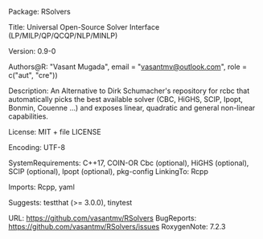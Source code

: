 Package: RSolvers

Title: Universal Open-Source Solver Interface (LP/MILP/QP/QCQP/NLP/MINLP)

Version: 0.9-0

Authors@R: "Vasant Mugada", email = "vasantmv@outlook.com", role = c("aut", "cre"))

Description: An Alternative to Dirk Schumacher's repository for rcbc that automatically picks the
  best available solver (CBC, HiGHS, SCIP, Ipopt, Bonmin, Couenne …)
  and exposes linear, quadratic and general non-linear capabilities.

License: MIT + file LICENSE

Encoding: UTF-8

SystemRequirements: C++17, COIN-OR Cbc (optional), HiGHS (optional),
  SCIP (optional), Ipopt (optional), pkg-config
LinkingTo: Rcpp

Imports: Rcpp, yaml

Suggests: testthat (>= 3.0.0), tinytest

URL: https://github.com/vasantmv/RSolvers
BugReports: https://github.com/vasantmv/RSolvers/issues
RoxygenNote: 7.2.3
